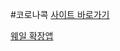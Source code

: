 #코로나콕
[사이트 바로가기](http://corona.coc.kr/)

[웨일 확장앱](https://store.whale.naver.com/detail/ogijmjpajefalgkkdloiaiiidgeaechn)
